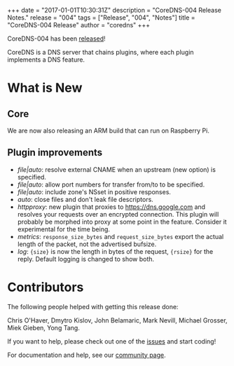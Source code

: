 +++
date = "2017-01-01T10:30:31Z"
description = "CoreDNS-004 Release Notes."
release = "004"
tags = ["Release", "004", "Notes"]
title = "CoreDNS-004 Release"
author = "coredns"
+++

CoreDNS-004 has been [released](https://github.com/coredns/coredns/releases/tag/v004)!

CoreDNS is a DNS server that chains plugins, where each plugin implements a DNS feature.

# What is New

## Core

We are now also releasing an ARM build that can run on Raspberry Pi.

## Plugin improvements

* *file|auto*: resolve external CNAME when an upstream (new option) is specified.
* *file|auto*: allow port numbers for transfer from/to to be specified.
* *file|auto*: include zone's NSset in positive responses.
* *auto*: close files and don't leak file descriptors.
* *httpproxy*: new plugin that proxies to <https://dns.google.com> and resolves your requests over an encrypted connection. This plugin will probably be morphed into proxy at some point in the feature. Consider it experimental for the time being.
* *metrics*: `response_size_bytes` and `request_size_bytes` export the actual length of the packet, not the advertised bufsize.
* *log*: `{size}` is now the length in bytes of the request, `{rsize}` for the reply. Default logging is changed to show both.

# Contributors

The following people helped with getting this release done:

Chris O'Haver,
Dmytro Kislov,
John Belamaric,
Mark Nevill,
Michael Grosser,
Miek Gieben,
Yong Tang.

If you want to help, please check out one of the [issues](https://github.com/coredns/coredns/issues/)
and start coding!

For documentation and help, see our [community page](https://coredns.io/community/).
